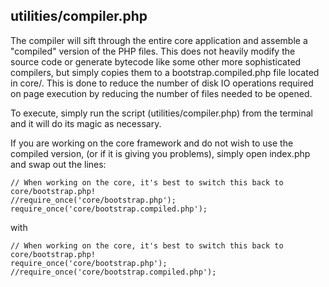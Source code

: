 ## utilities/compiler.php

The compiler will sift through the entire core application and assemble a "compiled" version of the PHP files.  This does
not heavily modify the source code or generate bytecode like some other more sophisticated compilers, but simply copies
them to a bootstrap.compiled.php file located in core/.  This is done to reduce the number of disk IO operations required
on page execution by reducing the number of files needed to be opened.

To execute, simply run the script (utilities/compiler.php) from the terminal and it will do its magic as necessary.

If you are working on the core framework and do not wish to use the compiled version, (or if it is giving you problems),
simply open index.php and swap out the lines:

	// When working on the core, it's best to switch this back to core/bootstrap.php!
	//require_once('core/bootstrap.php');
	require_once('core/bootstrap.compiled.php');

with

	// When working on the core, it's best to switch this back to core/bootstrap.php!
	require_once('core/bootstrap.php');
	//require_once('core/bootstrap.compiled.php');